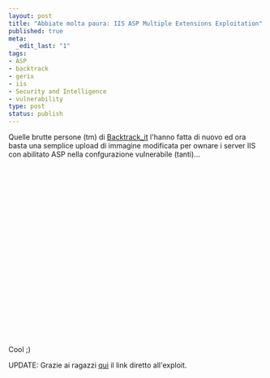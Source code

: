 ```yaml
--- 
layout: post
title: "Abbiate molta paura: IIS ASP Multiple Extensions Exploitation"
published: true
meta: 
  _edit_last: "1"
tags: 
- ASP
- backtrack
- gerix
- iis
- Security and Intelligence
- vulnerability
type: post
status: publish
---
```

Quelle brutte persone (tm) di [Backtrack_it](http://www.backtrack.it/) l'hanno fatta di nuovo ed ora basta una semplice upload di immagine modificata per ownare i server IIS con abilitato ASP nella confgurazione vulnerabile (tanti)...

<object width="560" height="340"><param name="movie" value="http://www.youtube.com/v/zFiDRWqHKDw&hl=it_IT&fs=1&"></param><param name="allowFullScreen" value="true"></param><param name="allowscriptaccess" value="always"></param><embed src="http://www.youtube.com/v/zFiDRWqHKDw&hl=it_IT&fs=1&" type="application/x-shockwave-flash" allowscriptaccess="always" allowfullscreen="true" width="560" height="340"></embed></object>  
  
Cool ;)  
  
UPDATE: Grazie ai ragazzi [qui](http://www.exploit-db.com/exploits/10791) il link diretto all'exploit. 
